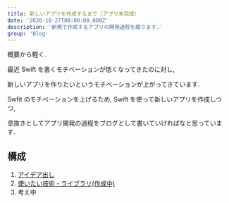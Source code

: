 ```yaml
---
title: 新しいアプリを作成するまで（アプリ未完成）
date: '2020-10-27T00:00:00.000Z'
description: '新規で作成するアプリの開発過程を綴ります.'
group: 'Blog'
---
```


概要から軽く.

最近 Swift を書くモチベーションが低くなってきたのに対し,

新しいアプリを作りたいというモチベーションが上がってきています.

Swfit のモチベーションを上げるため, Swift を使って新しいアプリを作成しつつ,

息抜きとしてアプリ開発の過程をブログとして書いていければなと思っています.

## 構成

1. [アイデア出し](/ios/new/idea/)
2. [使いたい技術・ライブラリ(作成中)](/ios/new/skills/)
3. 考え中
